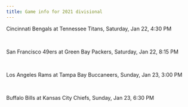 ```yaml
---
title: Game info for 2021 divisional
---
```

Cincinnati Bengals at Tennessee Titans, Saturday, Jan 22, 4:30 PM


<br/>

San Francisco 49ers at Green Bay Packers, Saturday, Jan 22, 8:15 PM


<br/>

Los Angeles Rams at Tampa Bay Buccaneers, Sunday, Jan 23, 3:00 PM


<br/>

Buffalo Bills at Kansas City Chiefs, Sunday, Jan 23, 6:30 PM

